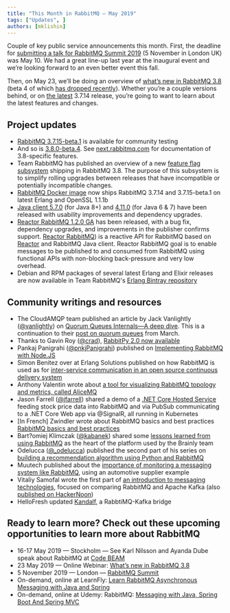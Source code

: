 ```yaml
---
title: "This Month in RabbitMQ — May 2019"
tags: ["Updates", ]
authors: [mklishin]
---
```


Couple of key public service announcements this month. First, the deadline for [submitting a talk for RabbitMQ Summit 2019](https://rabbitmqsummit.com/) (5 November in London UK) was May 10. We had a great line-up last year at the inaugural event and we’re looking forward to an even better event this fall.

Then, on May 23, we’ll be doing an overview of [what’s new in RabbitMQ 3.8](https://content.pivotal.io/webinars/may-23-what-s-new-in-rabbitmq-3-8-webinar?utm_source=blog&amp;utm_medium=email-link&amp;utm_campaign=rabbitmq-3.8-what's-new&amp;utm_term=q219) (beta 4 of which [has dropped recently](https://github.com/rabbitmq/rabbitmq-server/releases/tag/v3.8.0-beta.4)). Whether you’re a couple versions behind, or on [the latest](/release-information/changelog) 3.7.14 release, you’re going to want to learn about the latest features and changes.

<!-- truncate -->

## Project updates

* [RabbitMQ 3.7.15-beta.1](https://github.com/rabbitmq/rabbitmq-server/releases/tag/v3.7.15-beta.1) is available for community testing
* And so is [3.8.0-beta.4](https://github.com/rabbitmq/rabbitmq-server/releases/tag/v3.8.0-beta.4). See [next.rabbitmq.com](http://next.rabbitmq.com/documentation.html) for documentation of 3.8-specific features.
* Team RabbitMQ has published an overview of a new [feature flag subsystem](/blog/2019/04/23/simplifying-rolling-upgrades-between-minor-versions-with-feature-flags) shipping in RabbitMQ 3.8. The purpose of this subsystem is to simplify rolling upgrades between releases that have incompatible or potentially incompatible changes.
* [RabbitMQ Docker image](https://github.com/docker-library/rabbitmq) now ships RabbitMQ 3.7.14 and 3.7.15-beta.1 on latest Erlang and OpenSSL 1.1.1b
* [Java client 5.7.0](https://groups.google.com/d/msg/rabbitmq-users/-BhkggixlsU/w5P3_geiBAAJ) (for Java 8+) and [4.11.0](https://groups.google.com/d/msg/rabbitmq-users/du44LNT4zRU/OWlPdgCiBAAJ) (for Java 6 &amp; 7) have been released with usability improvements and dependency upgrades.
* [Reactor RabbitMQ 1.2.0 GA](https://groups.google.com/d/msg/rabbitmq-users/e4fE-9X-QKs/porAB9GiBAAJ) has been released, with a bug fix, dependency upgrades, and improvements in the publisher confirms support. [Reactor RabbitMQ](https://github.com/reactor/reactor-rabbitmq)) is a reactive API for RabbitMQ based on [Reactor](http://projectreactor.io/) and RabbitMQ Java client. Reactor RabbitMQ goal is to enable messages to be published to and consumed from RabbitMQ using functional APIs with non-blocking back-pressure and very low overhead.
* Debian and RPM packages of several latest Erlang and Elixir releases are now available in Team RabbitMQ's [Erlang Bintray repository](https://bintray.com/rabbitmq-erlang/)

## Community writings and resources

* The CloudAMQP team published an article by Jack Vanlightly ([@vanlightly](https://twitter.com/vanlightly)) on [Quorum Queues Internals—A deep dive](https://www.cloudamqp.com/blog/2019-04-03-quorum-queues-internals-a-deep-dive.html). This is a continuation to their [post on quorum queues](https://www.cloudamqp.com/blog/2019-03-28-rabbitmq-quorum-queues.html) from March.
* Thanks to Gavin Roy ([@crad](https://twitter.com/Crad)), [RabbitPy 2.0 now available](https://pypi.org/project/rabbitpy/)
* Pankaj Panigrahi ([@pnkjPanigrahi](https://twitter.com/pnkjPanigrahi)) published on [Implementing RabbitMQ with Node.JS](https://medium.com/@pankaj.panigrahi/implementing-rabbitmq-with-node-js-93e15a44a9cc)
* Simon Benitez over at Erlang Solutions published on how RabbitMQ is used as for [inter-service communication in an open source continuous delivery system](https://www.erlang-solutions.com/blog/ex_rabbit_pool-open-source-amqp-connection-pool.html)
* Anthony Valentin wrote about [a tool for visualizing RabbitMQ topology and metrics, called AliceMQ](https://medium.com/@90valentin/visualizing-your-rabbitmq-instance-with-alicemq-787a422c03de)
* Jason Farrell ([@jfarrell](https://twitter.com/jfarrell)) shared a demo of a [.NET Core Hosted Service](https://github.com/xximjasonxx/kubedemo) feeding stock price data into RabbitMQ and via PubSub communicating to a .NET Core Web app via @SignalR, all running in Kubernetes
* [In French] Zwindler wrote about RabbitMQ basics and best practices [RabbitMQ basics and best practices](https://blog.zwindler.fr/2019/04/16/suivez-le-lapin-orange-intro-et-bonnes-pratiques-dinfra-rabbitmq/)
* Bart?omiej Klimczak ([@kabanek](https://twitter.com/kabanek)) shared some [lessons learned from using RabbitMQ](https://medium.com/@bartlomiej.kielbasa/learning-on-mistakes-ff88532b259) as the heart of the platform used by the Brainly team
* Odelucca ([@_odelucca](https://twitter.com/_odelucca)) published the second part of his series on [building a recommendation algorithm using Python and RabbitMQ](https://medium.com/@odelucca/recommendation-algorithm-using-python-and-rabbitmq-part-2-connecting-with-rabbitmq-aa0ec933e195)
* Muutech published about the [importance of monitoring a messaging system like RabbitMQ](https://www.muutech.com/en/message-queues-today/), using an automotive supplier example
* Vitaliy Samofal wrote the first part of [an introduction to messaging technologies](https://freshcodeit.com/blog-introduction-to-message-brokers-part-1-apache-kafka-vs-rabbitmq), focused on comparing RabbitMQ and Apache Kafka (also [published on HackerNoon](https://hackernoon.com/introduction-to-message-brokers-part-1-apache-kafka-vs-rabbitmq-8fd67bf68566))
* HelloFresh updated [Kandalf](https://github.com/hellofresh/kandalf), a RabbtiMQ-Kafka bridge

## Ready to learn more? Check out these upcoming opportunities to learn more about RabbitMQ

* 16-17 May 2019 — Stockholm — See Karl Nilsson and Ayanda Dube speak about RabbitMQ at [Code BEAM](https://codesync.global/conferences/code-beam-sto-2019/)
* 23 May 2019 — Online Webinar: [What’s new in RabbitMQ 3.8](https://content.pivotal.io/webinars/may-23-what-s-new-in-rabbitmq-3-8-webinar?utm_source=blog&amp;utm_medium=email-link&amp;utm_campaign=rabbitmq-3.8-what's-new&amp;utm_term=q219)
* 5 November 2019 — London — [RabbitMQ Summit](https://rabbitmqsummit.com/)
* On-demand, online at LearnFly: [Learn RabbitMQ Asynchronous Messaging with Java and Spring](https://www.learnfly.com/learn-rabbitmq-asynchronous-messaging-with-java-and-spring)
* On-demand, online at Udemy: RabbitMQ: [Messaging with Java, Spring Boot And Spring MVC](https://www.udemy.com/rabbitmq-messaging-with-java-spring-boot-and-spring-mvc/)
